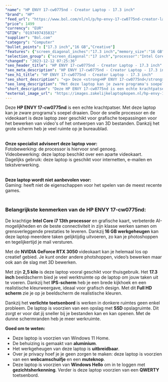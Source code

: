 ```yaml
---
"name": "HP ENVY 17-cw0775nd - Creator Laptop - 17.3 inch"
"brand": "HP"
"feed_url": "https://www.bol.com/nl/nl/p/hp-envy-17-cw0775nd-creator-laptop-17-3-inch/9300000148505343"
"price": 1499
"currency": "EUR"
"GTIN": "0197497435832"
"supplier": "Bol.com"
"category": "Computer"
"bullet_points": ["17.3 inch","16 GB","Creative"]
"features": {"screen_diagonal_inches":"17.3 inch","memory_size":"16 GB","purpose_laptop":"Creative"}
"selection_group": {"screen_diagonal":"17 inch","processor":"Intel Core i7","changed_price_past_3_days":false,"product_family":"Envy"}
"changed": "2023-12-12 07:25:36"
"seo_header_title": "HP ENVY 17-cw0775nd - Creator Laptop - 17.3 inch"
"seo_meta_description": "HP ENVY 17-cw0775nd - Creator Laptop - 17.3 inch"
"seo_h1_title": "HP ENVY 17-cw0775nd - Creator Laptop - 17.3 inch"
"seo_short_description": "<p> Deze <strong>HP ENVY 17-cw0775nd</strong> is een echte krachtpatser."
"seo_long_description": "Met deze laptop kan je zware programa's soepel draaien. Door de snelle processor en de videokaart is deze laptop zeer geschikt voor grafische toepassingen voor het bewerken van video's of het ontwerpen van 3D bestanden. Dankzij het grote scherm heb je veel ruimte op je bureaublad.  </p> <p> <br /><strong>Onze specialist adviseert deze laptop voor:</strong><br />Fotobewerking: de processor is hiervoor snel genoeg. <br />Videobewerking: deze laptop beschikt over een aparte videokaart. <br />Dagelijks gebruik: deze laptop is geschikt voor internetten, e-mailen en tekstverwerking. </p> <p> <br /><strong>Deze laptop wordt niet aanbevolen voor:</strong><br />Gaming: heeft niet de eigenschappen voor het spelen van de meest recente games. </p> <h3><br />Belangrijkste kenmerken van de HP ENVY 17-cw0775nd:</h3> <p> De krachtige <strong>Intel Core i7 13th processor</strong> en grafische kaart, verbeterde AI-mogelijkheden en de beste connectiviteit in zijn klasse werken samen om grensverleggende prestaties te leveren. Dankzij<strong> 16 GB werkgeheugen</strong> kan deze laptop meerdere taken gelijktijdig uitvoeren, zo kan je photoshoppen en tegelijkertijd je mail versturen. </p> <p> Met de <strong>NVIDIA GeForce RTX 3050 </strong>videokaart kan je helemaal los op creatief gebied. Je kunt onder andere photshoppen, video’s bewerken maar ook aan de slag met 3D bewerken. </p> <p> Met zijn <strong>2,5 kilo</strong> is deze laptop vooral geschikt voor thuisgebruik. Het <strong>17. 3 inch</strong> beeldscherm bied je veel werktruimte op de laptop om jouw taken uit te voeren. Dankzij het <strong>IPS-scherm</strong> heb je een brede kijkhoek en een realistische kleurweergave, ideaal voor grafisch design. Met dit <strong>Full HD scherm</strong> zie je op je beeldscherm de realistische kleuren.  </p> <p> Dankzij het <strong>verlichte toetsenbord</strong> is werken in donkere ruimtes geen enkel probleem. De laptop is voorzien van een opslag met <strong>SSD </strong>opslagruimte. Dit zorgt er voor dat jij sneller bij je bestanden kan en kan openen. Met de dunne schermranden heb je meer werkruimte. </p> <p> <strong>Goed om te weten: </strong> </p> <ul> <li>Deze laptop is voorzien van Windows 11 Home. </li> <li>De behuizing is gemaakt van <strong>aluminium</strong>. </li> <li>Het werkgeheugen van deze laptop is <strong>uitbreidbaar</strong>. </li> <li>Over je privacy hoef je je geen zorgen te maken: deze laptop is voorzien van een <strong>webcamschuifje </strong>en een <strong>muteknop</strong>. </li> <li>Deze laptop is voorzien van <strong>Windows Hello</strong> om in te loggen met <strong>gezichtsherkenning</strong>. Verder is deze laptop voorzien van een <strong>QWERTY</strong> toetsenbord. </li> </ul>"
"short_description": "Deze HP ENVY 17-cw0775nd is een echte krachtpatser. Met deze laptop kan je zware programa's soepel draaien. Door de snelle processor en de videokaart is deze laptop zeer geschikt voor grafische toepassingen voor het bewerken van video's of het ontwerpen van 3D bestanden. Dankzij het grote scherm heb je veel ruimte op je bureaublad. Onze specialist adviseert deze laptop voor: Fotobewerking: de processor is hiervoor snel genoeg. Videobewerking: deze laptop beschikt over een aparte videokaart. Dagelijks gebruik: deze laptop is geschikt voor internetten, e-mailen en tekstverwerking. Deze laptop wordt niet aanbevolen voor: Gaming: heeft niet de eigenschappen voor het spelen van de meest recente games. Belangrijkste kenmerken van de HP ENVY 17-cw0775nd: De krachtige Intel Core i7 13th processor en grafische kaart, verbeterde AI-mogelijkheden en de beste connectiviteit in zijn klasse werken samen om grensverleggende prestaties te leveren. Dankzij 16 GB werkgeheugen kan deze laptop meerdere taken gelijktijdig uitvoeren, zo kan je photoshoppen en tegelijkertijd je mail versturen. Met de NVIDIA GeForce RTX 3050 videokaart kan je helemaal los op creatief gebied. Je kunt onder andere photshoppen, video’s bewerken maar ook aan de slag met 3D bewerken. Met zijn 2,5 kilo is deze laptop vooral geschikt voor thuisgebruik. Het 17.3 inch beeldscherm bied je veel werktruimte op de laptop om jouw taken uit te voeren. Dankzij het IPS-scherm heb je een brede kijkhoek en een realistische kleurweergave, ideaal voor grafisch design. Met dit Full HD scherm zie je op je beeldscherm de realistische kleuren. Dankzij het verlichte toetsenbord is werken in donkere ruimtes geen enkel probleem. De laptop is voorzien van een opslag met SSD opslagruimte. Dit zorgt er voor dat jij sneller bij je bestanden kan en kan openen. Met de dunne schermranden heb je meer werkruimte. Goed om te weten: Deze laptop is voorzien van Windows 11 Home. De behuizing is gemaakt van aluminium. Het werkgeheugen van deze laptop is uitbreidbaar. Over je privacy hoef je je geen zorgen te maken: deze laptop is voorzien van een webcamschuifje en een muteknop. Deze laptop is voorzien van Windows Hello om in te loggen met gezichtsherkenning. Verder is deze laptop voorzien van een QWERTY toetsenbord."
"external_image_url": "https://images.zakelijkelaptopkopen.nl/hp-envy-17-cw0775nd-creator-laptop-17-3-inch.webp"
---
```


<p> Deze <strong>HP ENVY 17-cw0775nd</strong> is een echte krachtpatser. Met deze laptop kan je zware programa's soepel draaien. Door de snelle processor en de videokaart is deze laptop zeer geschikt voor grafische toepassingen voor het bewerken van video's of het ontwerpen van 3D bestanden. Dankzij het grote scherm heb je veel ruimte op je bureaublad.  </p> <p> <br /><strong>Onze specialist adviseert deze laptop voor:</strong><br />Fotobewerking: de processor is hiervoor snel genoeg. <br />Videobewerking: deze laptop beschikt over een aparte videokaart. <br />Dagelijks gebruik: deze laptop is geschikt voor internetten, e-mailen en tekstverwerking. </p> <p> <br /><strong>Deze laptop wordt niet aanbevolen voor:</strong><br />Gaming: heeft niet de eigenschappen voor het spelen van de meest recente games. </p> <h3><br />Belangrijkste kenmerken van de HP ENVY 17-cw0775nd:</h3> <p> De krachtige <strong>Intel Core i7 13th processor</strong> en grafische kaart, verbeterde AI-mogelijkheden en de beste connectiviteit in zijn klasse werken samen om grensverleggende prestaties te leveren. Dankzij<strong> 16 GB werkgeheugen</strong> kan deze laptop meerdere taken gelijktijdig uitvoeren, zo kan je photoshoppen en tegelijkertijd je mail versturen. </p> <p> Met de <strong>NVIDIA GeForce RTX 3050 </strong>videokaart kan je helemaal los op creatief gebied. Je kunt onder andere photshoppen, video’s bewerken maar ook aan de slag met 3D bewerken. </p> <p> Met zijn <strong>2,5 kilo</strong> is deze laptop vooral geschikt voor thuisgebruik. Het <strong>17.3 inch</strong> beeldscherm bied je veel werktruimte op de laptop om jouw taken uit te voeren. Dankzij het <strong>IPS-scherm</strong> heb je een brede kijkhoek en een realistische kleurweergave, ideaal voor grafisch design. Met dit <strong>Full HD scherm</strong> zie je op je beeldscherm de realistische kleuren.  </p> <p> Dankzij het <strong>verlichte toetsenbord</strong> is werken in donkere ruimtes geen enkel probleem. De laptop is voorzien van een opslag met <strong>SSD </strong>opslagruimte. Dit zorgt er voor dat jij sneller bij je bestanden kan en kan openen. Met de dunne schermranden heb je meer werkruimte. </p> <p> <strong>Goed om te weten: </strong> </p> <ul> <li>Deze laptop is voorzien van Windows 11 Home.</li> <li>De behuizing is gemaakt van <strong>aluminium</strong>.</li> <li>Het werkgeheugen van deze laptop is <strong>uitbreidbaar</strong>.</li> <li>Over je privacy hoef je je geen zorgen te maken: deze laptop is voorzien van een <strong>webcamschuifje </strong>en een <strong>muteknop</strong>.</li> <li>Deze laptop is voorzien van <strong>Windows Hello</strong> om in te loggen met <strong>gezichtsherkenning</strong>. Verder is deze laptop voorzien van een <strong>QWERTY</strong> toetsenbord.</li> </ul>